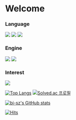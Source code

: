 # Welcome 

### Language
<img src="https://img.shields.io/badge/Python-3776AB?style=for-the-badge&logo=python&logoColor=white" /> <img src="	https://img.shields.io/badge/C%23-239120?style=for-the-badge&logo=c-sharp&logoColor=whit" /> <img src="https://img.shields.io/badge/c%2B%2B-%2300599C.svg?&style=for-the-badge&logo=c%2B%2B&logoColor=white" />

### Engine
<img src="https://img.shields.io/badge/Unity-100000?style=for-the-badge&logo=unity&logoColor=white"/> <img src="https://img.shields.io/badge/NVIDIA_ISAAC_SIM-217346?style=for-the-badge&logo=microsoft-excel&logoColor=white"/>


### Interest
<img src="https://img.shields.io/badge/unrealengine-%23313131.svg?style=for-the-badge&logo=unrealengine&logoColor=white"/>

﻿[![Top Langs](https://github-readme-stats.vercel.app/api/top-langs/?username=rafaam11&langs_count=10&layout=compact&theme=graywhite)](https://github.com/rafaam11/rafaam11)﻿ [![Solved.ac 프로필](http://mazassumnida.wtf/api/v2/generate_badge?boj=dgrme21)](https://solved.ac/dgrme21) 

[![bi-sz's GitHub stats](https://github-readme-stats.vercel.app/api?username=rafaam11&include_all_commits=true&show_icons=true&theme=graywhite)](https://github.com/rafaam11/github-readme-stats)

[![Hits](https://hits.seeyoufarm.com/api/count/incr/badge.svg?url=https%3A%2F%2Fgithub.com%2Frafaam11%2Fhit-counter&count_bg=%23405CF3&title_bg=%23555555&icon=&icon_color=%23E7E7E7&title=GitHub&edge_flat=false)](https://hits.seeyoufarm.com)
